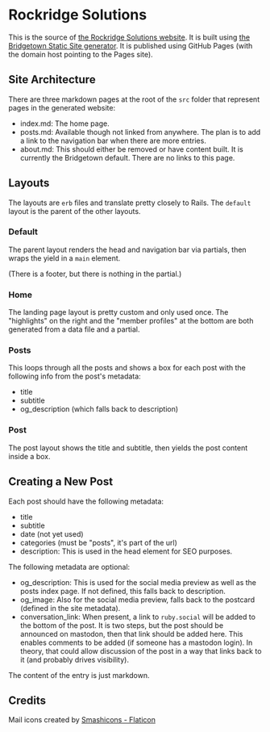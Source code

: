 # Rockridge Solutions

This is the source of [the Rockridge Solutions website](https://rockridgesolutions.com/). It is built using
[the Bridgetown Static Site generator](https://www.bridgetownrb.com/docs/). It is published using GitHub
Pages (with the domain host pointing to the Pages site).

## Site Architecture

There are three markdown pages at the root of the `src` folder that represent pages in the generated website:
- index.md: The home page.
- posts.md: Available though not linked from anywhere. The plan is to add a link to the navigation bar when there
            are more entries.
- about.md: This should either be removed or have content built. It is currently the Bridgetown default. There are
            no links to this page.

## Layouts

The layouts are `erb` files and translate pretty closely to Rails. The `default` layout is the parent of the other
layouts.

### Default

The parent layout renders the head and navigation bar via partials, then wraps the yield in a `main` element.

(There is a footer, but there is nothing in the partial.)

### Home

The landing page layout is pretty custom and only used once. The "highlights" on the right and the "member profiles" at the bottom are both generated from a data file and a partial.

### Posts

This loops through all the posts and shows a box for each post with the following info from the post's metadata:
- title
- subtitle
- og_description (which falls back to description)

### Post

The post layout shows the title and subtitle, then yields the post content inside a box.

## Creating a New Post

Each post should have the following metadata:
- title
- subtitle
- date (not yet used)
- categories (must be "posts", it's part of the url)
- description: This is used in the head element for SEO purposes.

The following metadata are optional:
- og_description: This is used for the social media preview as well as the posts index page. If not
  defined, this falls back to description.
- og_image: Also for the social media preview, falls back to the postcard (defined in the site metadata).
- conversation_link: When present, a link to `ruby.social` will be added to the bottom of the post. It is
  two steps, but the post should be announced on mastodon, then that link should be added here. This enables
  comments to be added (if someone has a mastodon login). In theory, that could allow discussion of the post
  in a way that links back to it (and probably drives visibility).

The content of the entry is just markdown.


## Credits

Mail icons created by [Smashicons - Flaticon](https://www.flaticon.com/free-icons/mail)
